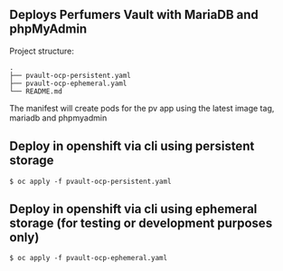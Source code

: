 ## Deploys Perfumers Vault with MariaDB and phpMyAdmin


Project structure:
```
.
├── pvault-ocp-persistent.yaml
├── pvault-ocp-ephemeral.yaml
└── README.md
```


The manifest will create pods for the pv app using the latest image tag, mariadb and phpmyadmin


## Deploy in openshift via cli using persistent storage

```
$ oc apply -f pvault-ocp-persistent.yaml
```


## Deploy in openshift via cli using ephemeral storage (for testing or development purposes only)

```
$ oc apply -f pvault-ocp-ephemeral.yaml
```

